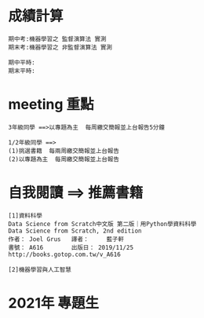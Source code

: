 # 成績計算
```
期中考:機器學習之 監督演算法 實測
期末考:機器學習之 非監督演算法 實測

期中平時:
期末平時:
```
# meeting 重點
```
3年級同學 ==>以專題為主  每周繳交簡報並上台報告5分鐘

1/2年級同學 ==> 
(1)挑選書籍  每兩周繳交簡報並上台報告
(2)以專題為主  每周繳交簡報並上台報告
```
# 自我閱讀 ==> 推薦書籍
```
[1]資料科學  
Data Science from Scratch中文版 第二版｜用Python學資料科學
Data Science from Scratch, 2nd edition 
作者： Joel Grus	譯者： 	藍子軒
書號： A616	    出版日： 2019/11/25
http://books.gotop.com.tw/v_A616

[2]機器學習與人工智慧
```
# 2021年 專題生
```


```
